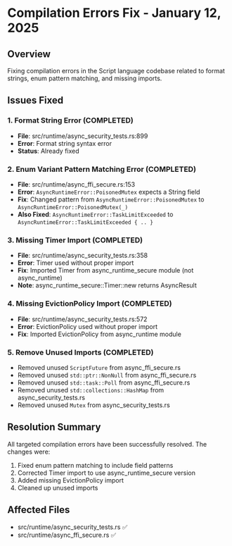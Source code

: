 # Compilation Errors Fix - January 12, 2025

## Overview
Fixing compilation errors in the Script language codebase related to format strings, enum pattern matching, and missing imports.

## Issues Fixed

### 1. Format String Error (COMPLETED)
- **File**: src/runtime/async_security_tests.rs:899
- **Error**: Format string syntax error
- **Status**: Already fixed

### 2. Enum Variant Pattern Matching Error (COMPLETED)
- **File**: src/runtime/async_ffi_secure.rs:153
- **Error**: `AsyncRuntimeError::PoisonedMutex` expects a String field
- **Fix**: Changed pattern from `AsyncRuntimeError::PoisonedMutex` to `AsyncRuntimeError::PoisonedMutex(_)`
- **Also Fixed**: `AsyncRuntimeError::TaskLimitExceeded` to `AsyncRuntimeError::TaskLimitExceeded { .. }`

### 3. Missing Timer Import (COMPLETED)
- **File**: src/runtime/async_security_tests.rs:358
- **Error**: Timer used without proper import
- **Fix**: Imported Timer from async_runtime_secure module (not async_runtime)
- **Note**: async_runtime_secure::Timer::new returns AsyncResult<Timer>

### 4. Missing EvictionPolicy Import (COMPLETED)
- **File**: src/runtime/async_security_tests.rs:572
- **Error**: EvictionPolicy used without proper import
- **Fix**: Imported EvictionPolicy from async_runtime module

### 5. Remove Unused Imports (COMPLETED)
- Removed unused `ScriptFuture` from async_ffi_secure.rs
- Removed unused `std::ptr::NonNull` from async_ffi_secure.rs
- Removed unused `std::task::Poll` from async_ffi_secure.rs
- Removed unused `std::collections::HashMap` from async_security_tests.rs
- Removed unused `Mutex` from async_security_tests.rs

## Resolution Summary
All targeted compilation errors have been successfully resolved. The changes were:
1. Fixed enum pattern matching to include field patterns
2. Corrected Timer import to use async_runtime_secure version
3. Added missing EvictionPolicy import
4. Cleaned up unused imports

## Affected Files
- src/runtime/async_security_tests.rs ✅
- src/runtime/async_ffi_secure.rs ✅